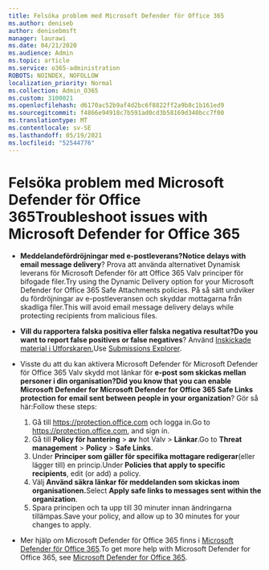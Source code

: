 ```yaml
---
title: Felsöka problem med Microsoft Defender för Office 365
ms.author: deniseb
author: denisebmsft
manager: laurawi
ms.date: 04/21/2020
ms.audience: Admin
ms.topic: article
ms.service: o365-administration
ROBOTS: NOINDEX, NOFOLLOW
localization_priority: Normal
ms.collection: Admin_O365
ms.custom: 3100021
ms.openlocfilehash: d6170ac52b9af4d2bc6f8822ff2a9b8c1b161ed9
ms.sourcegitcommit: f4866e94918c7b591ad0cd3b58169d340bcc7f00
ms.translationtype: MT
ms.contentlocale: sv-SE
ms.lasthandoff: 05/19/2021
ms.locfileid: "52544776"
---
```

# <a name="troubleshoot-issues-with-microsoft-defender-for-office-365"></a><span data-ttu-id="62202-102">Felsöka problem med Microsoft Defender för Office 365</span><span class="sxs-lookup"><span data-stu-id="62202-102">Troubleshoot issues with Microsoft Defender for Office 365</span></span>

- <span data-ttu-id="62202-103">**Meddelandefördröjningar med e-postleverans?**</span><span class="sxs-lookup"><span data-stu-id="62202-103">**Notice delays with email message delivery**?</span></span> <span data-ttu-id="62202-104">Prova att använda alternativet Dynamisk leverans för Microsoft Defender för att Office 365 Valv principer för bifogade filer.</span><span class="sxs-lookup"><span data-stu-id="62202-104">Try using the Dynamic Delivery option for your Microsoft Defender for Office 365 Safe Attachments policies.</span></span> <span data-ttu-id="62202-105">På så sätt undviker du fördröjningar av e-postleveransen och skyddar mottagarna från skadliga filer.</span><span class="sxs-lookup"><span data-stu-id="62202-105">This will avoid email message delivery delays while protecting recipients from malicious files.</span></span>
- <span data-ttu-id="62202-106">**Vill du rapportera falska positiva eller falska negativa resultat?**</span><span class="sxs-lookup"><span data-stu-id="62202-106">**Do you want to report false positives or false negatives**?</span></span> <span data-ttu-id="62202-107">Använd [Inskickade material i Utforskaren.](https://protection.office.com/reportsubmission)</span><span class="sxs-lookup"><span data-stu-id="62202-107">Use [Submissions Explorer](https://protection.office.com/reportsubmission).</span></span>
- <span data-ttu-id="62202-108">Visste du att du kan aktivera Microsoft Defender för Microsoft Defender för Office 365 Valv skydd mot länkar för **e-post som skickas mellan personer i din organisation?**</span><span class="sxs-lookup"><span data-stu-id="62202-108">**Did you know that you can enable Microsoft Defender for Microsoft Defender for Office 365 Safe Links protection for email sent between people in your organization**?</span></span> <span data-ttu-id="62202-109">Gör så här:</span><span class="sxs-lookup"><span data-stu-id="62202-109">Follow these steps:</span></span>
    1. <span data-ttu-id="62202-110">Gå till https://protection.office.com och logga in.</span><span class="sxs-lookup"><span data-stu-id="62202-110">Go to https://protection.office.com, and sign in.</span></span>
    2. <span data-ttu-id="62202-111">Gå till **Policy för hantering**  >  **av** hot Valv  >  **Länkar**.</span><span class="sxs-lookup"><span data-stu-id="62202-111">Go to **Threat management** > **Policy** > **Safe Links**.</span></span>
    3. <span data-ttu-id="62202-112">Under **Principer som gäller för specifika mottagare redigerar**(eller lägger till) en princip.</span><span class="sxs-lookup"><span data-stu-id="62202-112">Under **Policies that apply to specific recipients**, edit (or add) a policy.</span></span>
    4. <span data-ttu-id="62202-113">Välj **Använd säkra länkar för meddelanden som skickas inom organisationen.**</span><span class="sxs-lookup"><span data-stu-id="62202-113">Select **Apply safe links to messages sent within the organization**.</span></span>
    5. <span data-ttu-id="62202-114">Spara principen och ta upp till 30 minuter innan ändringarna tillämpas.</span><span class="sxs-lookup"><span data-stu-id="62202-114">Save your policy, and allow up to 30 minutes for your changes to apply.</span></span>

- <span data-ttu-id="62202-115">Mer hjälp om Microsoft Defender för Office 365 finns i [Microsoft Defender för Office 365](/microsoft-365/security/office-365-security/office-365-atp).</span><span class="sxs-lookup"><span data-stu-id="62202-115">To get more help with Microsoft Defender for Office 365, see [Microsoft Defender for Office 365](/microsoft-365/security/office-365-security/office-365-atp).</span></span>